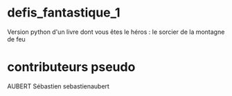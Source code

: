 # defis_fantastique_1
Version python d'un livre dont vous êtes le héros : le sorcier de la montagne de feu

# contributeurs  pseudo
AUBERT Sébastien sebastienaubert
